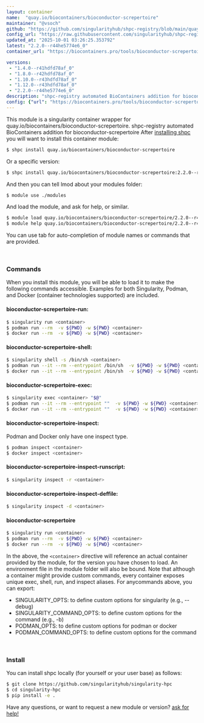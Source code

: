```yaml
---
layout: container
name:  "quay.io/biocontainers/bioconductor-screpertoire"
maintainer: "@vsoch"
github: "https://github.com/singularityhub/shpc-registry/blob/main/quay.io/biocontainers/bioconductor-screpertoire/container.yaml"
config_url: "https://raw.githubusercontent.com/singularityhub/shpc-registry/main/quay.io/biocontainers/bioconductor-screpertoire/container.yaml"
updated_at: "2025-10-01 03:26:25.353792"
latest: "2.2.0--r44he5774e6_0"
container_url: "https://biocontainers.pro/tools/bioconductor-screpertoire"

versions:
 - "1.4.0--r41hdfd78af_0"
 - "1.8.0--r42hdfd78af_0"
 - "1.10.0--r43hdfd78af_0"
 - "1.12.0--r43hdfd78af_0"
 - "2.2.0--r44he5774e6_0"
description: "shpc-registry automated BioContainers addition for bioconductor-screpertoire"
config: {"url": "https://biocontainers.pro/tools/bioconductor-screpertoire", "maintainer": "@vsoch", "description": "shpc-registry automated BioContainers addition for bioconductor-screpertoire", "latest": {"2.2.0--r44he5774e6_0": "sha256:b775b5cde5d4dd2119703e4a78a1b8ecd3097c10cabb62a2eb12075d6da283ab"}, "tags": {"1.4.0--r41hdfd78af_0": "sha256:cea0fd8c6f3618cbfc24cd1d3f6971dbf51b59e32ea8c716728e3f5f4372a4dd", "1.8.0--r42hdfd78af_0": "sha256:a196af18e3bf0bf7a40dfda4fccb96baf44ce3a8406b6315dc1235f6b51088df", "1.10.0--r43hdfd78af_0": "sha256:05f431ebc7cf8cd984104645b506c352aaca3bd228112eb65bb64aebf31a4906", "1.12.0--r43hdfd78af_0": "sha256:d25ebd0044a23bf8df5fe34200934036b4bfb15076654c6532328bfc35589495", "2.2.0--r44he5774e6_0": "sha256:b775b5cde5d4dd2119703e4a78a1b8ecd3097c10cabb62a2eb12075d6da283ab"}, "docker": "quay.io/biocontainers/bioconductor-screpertoire"}
---
```


This module is a singularity container wrapper for quay.io/biocontainers/bioconductor-screpertoire.
shpc-registry automated BioContainers addition for bioconductor-screpertoire
After [installing shpc](#install) you will want to install this container module:


```bash
$ shpc install quay.io/biocontainers/bioconductor-screpertoire
```

Or a specific version:

```bash
$ shpc install quay.io/biocontainers/bioconductor-screpertoire:2.2.0--r44he5774e6_0
```

And then you can tell lmod about your modules folder:

```bash
$ module use ./modules
```

And load the module, and ask for help, or similar.

```bash
$ module load quay.io/biocontainers/bioconductor-screpertoire/2.2.0--r44he5774e6_0
$ module help quay.io/biocontainers/bioconductor-screpertoire/2.2.0--r44he5774e6_0
```

You can use tab for auto-completion of module names or commands that are provided.

<br>

### Commands

When you install this module, you will be able to load it to make the following commands accessible.
Examples for both Singularity, Podman, and Docker (container technologies supported) are included.

#### bioconductor-screpertoire-run:

```bash
$ singularity run <container>
$ podman run --rm  -v ${PWD} -w ${PWD} <container>
$ docker run --rm  -v ${PWD} -w ${PWD} <container>
```

#### bioconductor-screpertoire-shell:

```bash
$ singularity shell -s /bin/sh <container>
$ podman run --it --rm --entrypoint /bin/sh  -v ${PWD} -w ${PWD} <container>
$ docker run --it --rm --entrypoint /bin/sh  -v ${PWD} -w ${PWD} <container>
```

#### bioconductor-screpertoire-exec:

```bash
$ singularity exec <container> "$@"
$ podman run --it --rm --entrypoint ""  -v ${PWD} -w ${PWD} <container> "$@"
$ docker run --it --rm --entrypoint ""  -v ${PWD} -w ${PWD} <container> "$@"
```

#### bioconductor-screpertoire-inspect:

Podman and Docker only have one inspect type.

```bash
$ podman inspect <container>
$ docker inspect <container>
```

#### bioconductor-screpertoire-inspect-runscript:

```bash
$ singularity inspect -r <container>
```

#### bioconductor-screpertoire-inspect-deffile:

```bash
$ singularity inspect -d <container>
```



#### bioconductor-screpertoire

```bash
$ singularity run <container>
$ podman run --rm  -v ${PWD} -w ${PWD} <container>
$ docker run --rm  -v ${PWD} -w ${PWD} <container>
```


In the above, the `<container>` directive will reference an actual container provided
by the module, for the version you have chosen to load. An environment file in the
module folder will also be bound. Note that although a container
might provide custom commands, every container exposes unique exec, shell, run, and
inspect aliases. For anycommands above, you can export:

 - SINGULARITY_OPTS: to define custom options for singularity (e.g., --debug)
 - SINGULARITY_COMMAND_OPTS: to define custom options for the command (e.g., -b)
 - PODMAN_OPTS: to define custom options for podman or docker
 - PODMAN_COMMAND_OPTS: to define custom options for the command

<br>

### Install

You can install shpc locally (for yourself or your user base) as follows:

```bash
$ git clone https://github.com/singularityhub/singularity-hpc
$ cd singularity-hpc
$ pip install -e .
```

Have any questions, or want to request a new module or version? [ask for help!](https://github.com/singularityhub/singularity-hpc/issues)